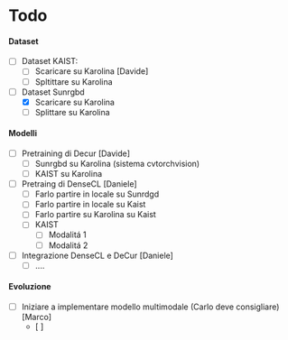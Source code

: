 # Todo

#### Dataset 
- [ ] Dataset KAIST:
  - [ ] Scaricare su Karolina [Davide]
  - [ ] Spltittare su Karolina 
- [ ] Dataset Sunrgbd
  - [X] Scaricare su Karolina
  - [ ] Splittare su Karolina 

#### Modelli

- [ ] Pretraining di Decur [Davide]
  - [ ] Sunrgbd su Karolina (sistema cvtorchvision)
  - [ ] KAIST su Karolina 

- [ ] Pretraing di DenseCL [Daniele]
  - [ ] Farlo partire in locale su Sunrdgd
  - [ ] Farlo partire in locale su Kaist
  - [ ] Farlo partire su Karolina su Kaist
  - [ ] KAIST
    - [ ] Modalitá 1
    - [ ] Modalitá 2
- [ ] Integrazione DenseCL e DeCur [Daniele]
  - [ ] ....

#### Evoluzione

- [ ] Iniziare a implementare modello multimodale (Carlo deve consigliare) [Marco]
  - [ ] 